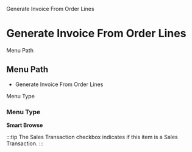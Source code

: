 
Generate Invoice From Order Lines
# Generate Invoice From Order Lines



Menu Path
## Menu Path



- Generate Invoice From Order Lines

Menu Type
### Menu Type

**Smart Browse**

:::tip
The Sales Transaction checkbox indicates if this item is a Sales Transaction.
:::
